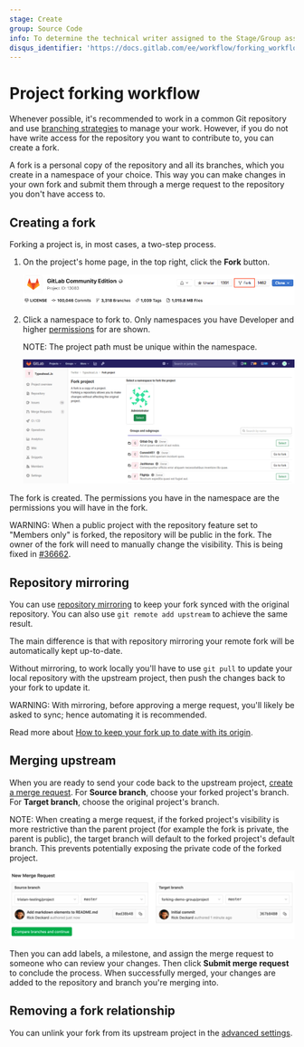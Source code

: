 ```yaml
---
stage: Create
group: Source Code
info: To determine the technical writer assigned to the Stage/Group associated with this page, see https://about.gitlab.com/handbook/engineering/ux/technical-writing/#assignments
disqus_identifier: 'https://docs.gitlab.com/ee/workflow/forking_workflow.html'
---
```


# Project forking workflow

Whenever possible, it's recommended to work in a common Git repository and use
[branching strategies](../../../topics/gitlab_flow.md) to manage your work. However,
if you do not have write access for the repository you want to contribute to, you
can create a fork.

A fork is a personal copy of the repository and all its branches, which you create
in a namespace of your choice. This way you can make changes in your own fork and
submit them through a merge request to the repository you don't have access to.

## Creating a fork

Forking a project is, in most cases, a two-step process.

1. On the project's home page, in the top right, click the **Fork** button.

   ![Fork button](img/forking_workflow_fork_button.png)

1. Click a namespace to fork to. Only namespaces you have Developer and higher [permissions](../../permissions.md) for are shown.

   NOTE:
   The project path must be unique within the namespace.

   ![Choose namespace](img/forking_workflow_choose_namespace_v13_2.png)

The fork is created. The permissions you have in the namespace are the permissions you will have in the fork.

WARNING:
When a public project with the repository feature set to "Members
only" is forked, the repository will be public in the fork. The owner
of the fork will need to manually change the visibility. This is being
fixed in [#36662](https://gitlab.com/gitlab-org/gitlab/-/issues/36662).

## Repository mirroring

You can use [repository mirroring](repository_mirroring.md) to keep your fork synced with the original repository. You can also use `git remote add upstream` to achieve the same result.

The main difference is that with repository mirroring your remote fork will be automatically kept up-to-date.

Without mirroring, to work locally you'll have to use `git pull` to update your local repository
with the upstream project, then push the changes back to your fork to update it.

WARNING:
With mirroring, before approving a merge request, you'll likely be asked to sync; hence automating it is recommended.

Read more about [How to keep your fork up to date with its origin](https://about.gitlab.com/blog/2016/12/01/how-to-keep-your-fork-up-to-date-with-its-origin/).

## Merging upstream

When you are ready to send your code back to the upstream project,
[create a merge request](../merge_requests/creating_merge_requests.md). For **Source branch**,
choose your forked project's branch. For **Target branch**, choose the original project's branch.

NOTE:
When creating a merge request, if the forked project's visibility is more restrictive than the parent project (for example the fork is private, the parent is public), the target branch will default to the forked project's default branch. This prevents potentially exposing the private code of the forked project.

![Selecting branches](img/forking_workflow_branch_select.png)

Then you can add labels, a milestone, and assign the merge request to someone who can review
your changes. Then click **Submit merge request** to conclude the process. When successfully merged, your
changes are added to the repository and branch you're merging into.

## Removing a fork relationship

You can unlink your fork from its upstream project in the [advanced settings](../settings/index.md#removing-a-fork-relationship).
